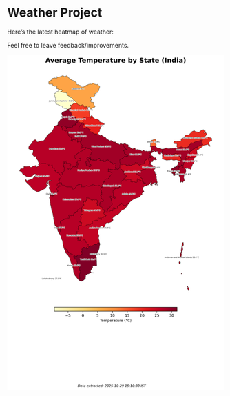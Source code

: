 # Weather Project

Here’s the latest heatmap of weather:

Feel free to leave feedback/improvements.

![India Heatmap](docs/assets/india_heatmap.png?v=01E110)
